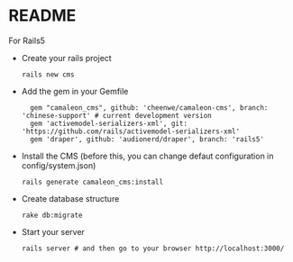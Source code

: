 # README

For Rails5

* Create your rails project

  ```
  rails new cms
  ```
* Add the gem in your Gemfile

  ```
	gem "camaleon_cms", github: 'cheenwe/camaleon-cms', branch: 'chinese-support' # current development version
	gem 'activemodel-serializers-xml', git: 'https://github.com/rails/activemodel-serializers-xml'
	gem 'draper', github: 'audionerd/draper', branch: 'rails5'
  ```

* Install the CMS (before this, you can change defaut configuration in config/system.json)
  ```
  rails generate camaleon_cms:install
  ```
  
* Create database structure

  ```
  rake db:migrate
  ```
* Start your server

  ```
  rails server # and then go to your browser http://localhost:3000/
  ```